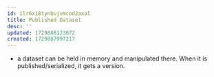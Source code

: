 ```yaml
---
id: ilr6xi8tynbujvmcod2axal
title: Published Dataset
desc: ''
updated: 1729888123072
created: 1729887997217
---
```


- a dataset can be held in memory and manipulated there. When it is published/serialized, it gets a version. 